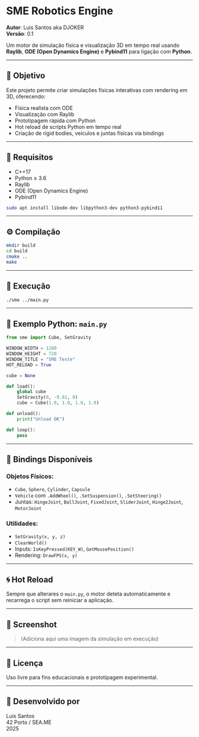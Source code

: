 # SME Robotics Engine

**Autor**: Luis Santos aka DJOKER  
**Versão**: 0.1  

Um motor de simulação física e visualização 3D em tempo real usando **Raylib**, **ODE (Open Dynamics Engine)** e **Pybind11** para ligação com **Python**.

---

## 🎯 Objetivo

Este projeto permite criar simulações físicas interativas com rendering em 3D, oferecendo:

- Física realista com ODE
- Visualização com Raylib
- Prototipagem rápida com Python
- Hot reload de scripts Python em tempo real
- Criação de rigid bodies, veículos e juntas físicas via bindings

---



## 🔧 Requisitos

- C++17
- Python ≥ 3.6
- Raylib
- ODE (Open Dynamics Engine)
- Pybind11

```bash
sudo apt install libode-dev libpython3-dev python3-pybind11
```

---

## ⚙️ Compilação

```bash
mkdir build
cd build
cmake ..
make
```

---

## 🚀 Execução

```bash
./sme ../main.py
```

---

## 🧪 Exemplo Python: `main.py`

```python
from sme import Cube, SetGravity

WINDOW_WIDTH = 1280
WINDOW_HEIGHT = 720
WINDOW_TITLE = "SME Teste"
HOT_RELOAD = True

cube = None

def load():
    global cube
    SetGravity(0, -9.81, 0)
    cube = Cube(1.0, 1.0, 1.0, 1.0)

def unload():
    print("Unload OK")

def loop():
    pass
```

---

## 🧩 Bindings Disponíveis

### Objetos Físicos:

- `Cube`, `Sphere`, `Cylinder`, `Capsule`
- `Vehicle` com `.AddWheel()`, `.SetSuspension()`, `.SetSteering()`
- Juntas: `HingeJoint`, `BallJoint`, `FixedJoint`, `SliderJoint`, `Hinge2Joint`, `MotorJoint`

### Utilidades:

- `SetGravity(x, y, z)`
- `ClearWorld()`
- Inputs: `IsKeyPressed(KEY_W)`, `GetMousePosition()`
- Rendering: `DrawFPS(x, y)`

---

## 🌀 Hot Reload

Sempre que alterares o `main.py`, o motor deteta automaticamente e recarrega o script sem reiniciar a aplicação.

---

## 📸 Screenshot

> (Adiciona aqui uma imagem da simulação em execução)

---

## 📜 Licença

Uso livre para fins educacionais e prototipagem experimental.

---

## 📣 Desenvolvido por

Luis Santos  
42 Porto / SEA.ME  
2025

